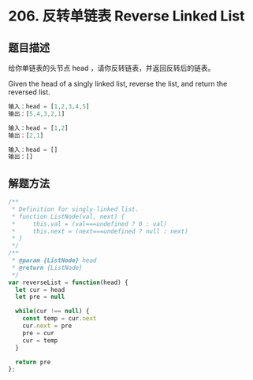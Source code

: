 # 206. 反转单链表 Reverse Linked List

## 题目描述

给你单链表的头节点 head ，请你反转链表，并返回反转后的链表。

Given the head of a singly linked list, reverse the list, and return the reversed list.

```js
输入：head = [1,2,3,4,5]
输出：[5,4,3,2,1]

输入：head = [1,2]
输出：[2,1]

输入：head = []
输出：[]
```


## 解题方法

```js
/**
 * Definition for singly-linked list.
 * function ListNode(val, next) {
 *     this.val = (val===undefined ? 0 : val)
 *     this.next = (next===undefined ? null : next)
 * }
 */
/**
 * @param {ListNode} head
 * @return {ListNode}
 */
var reverseList = function(head) {
  let cur = head
  let pre = null

  while(cur !== null) {
    const temp = cur.next
    cur.next = pre
    pre = cur
    cur = temp  
  }

  return pre
};
```

